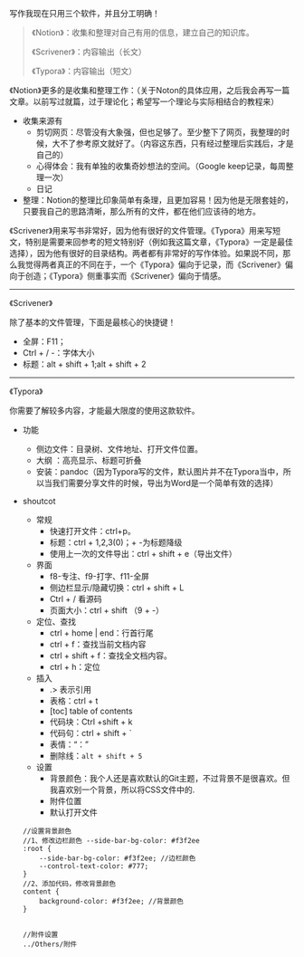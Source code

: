 写作我现在只用三个软件，并且分工明确！

> 《Notion》：收集和整理对自己有用的信息，建立自己的知识库。 
>
> 《Scrivener》：内容输出（长文）
>
> 《Typora》：内容输出（短文）

《Notion》更多的是收集和整理工作：（关于Noton的具体应用，之后我会再写一篇文章。以前写过就篇，过于理论化；希望写一个理论与实际相结合的教程来）

* 收集来源有
  * 剪切网页：尽管没有大象强，但也足够了。至少整下了网页，我整理的时候，大不了参考原文就好了。（内容这东西，只有经过整理后实践后，才是自己的）
  * 心得体会：我有单独的收集奇妙想法的空间。（Google keep记录，每周整理一次）
  * 日记
* 整理：Notion的整理比印象简单有条理，且更加容易！因为他是无限套娃的，只要我自己的思路清晰，那么所有的文件，都在他们应该待的地方。

《Scrivener》用来写书非常好，因为他有很好的文件管理。《Typora》用来写短文，特别是需要来回参考的短文特别好（例如我这篇文章，《Typora》一定是最佳选择），因为他有很好的目录结构。两者都有非常好的写作体验。如果説不同，那么我觉得两者真正的不同在于，一个《Typora》偏向于记录，而《Scrivener》偏向于创造；《Typora》侧重事实而《Scrivener》偏向于情感。

---

《Scrivener》

除了基本的文件管理，下面是最核心的快捷键！

- 全屏：F11；
- Ctrl  + / -：字体大小
- 标题：alt + shift + 1;alt + shift + 2

---

《Typora》

你需要了解较多内容，才能最大限度的使用这款软件。

- 功能

  - 侧边文件：目录树、文件地址、打开文件位置。
  - 大纲 ：高亮显示、标题可折叠
  - 安装：pandoc（因为Typora写的文件，默认图片并不在Typora当中，所以当我们需要分享文件的时候，导出为Word是一个简单有效的选择）

- shoutcot

  - 常规
    - 快速打开文件：ctrl+p。
    - 标题：ctrl + 1,2,3(0)；+ -为标题降级
    - 使用上一次的文件导出：ctrl + shift + e（导出文件）
  - 界面
    - f8-专注、f9-打字、f11-全屏
    - 侧边栏显示/隐藏切换：ctrl + shift + L
    - Ctrl + / 看源码
    - 页面大小：ctrl + shift （9 + -）
  - 定位、查找
    - ctrl + home | end：行首行尾
    - ctrl + f：查找当前文档内容
    - ctrl + shift + f：查找全文档内容。
    - ctrl + h：定位
  - 插入
    - .> 表示引用
    - 表格：ctrl + t
    - [toc] table of contents
    - 代码块：Ctrl +shift + k
    - 代码句：ctrl + shift + `
    - 表情：“：”
    - 删除线：`alt + shift + 5`
  - 设置
    - 背景颜色：我个人还是喜欢默认的Git主题，不过背景不是很喜欢。但我喜欢别一个背景，所以将CSS文件中的.
    - 附件位置
    - 默认打开文件

  ```
  //设置背景颜色
  //1、修改边栏颜色 --side-bar-bg-color: #f3f2ee
  :root {
      --side-bar-bg-color: #f3f2ee; //边栏颜色
      --control-text-color: #777;
  }
  //2、添加代码，修改背景颜色
  content {
      background-color: #f3f2ee; //背景颜色
  }
  
  
  //附件设置
  ../Others/附件
  ```

  







